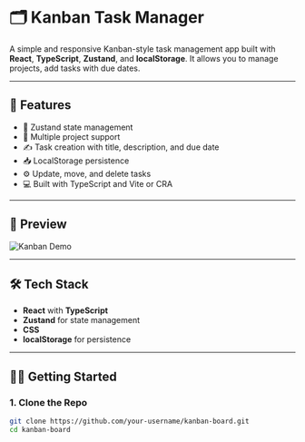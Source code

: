 # 🗂️ Kanban Task Manager

A simple and responsive Kanban-style task management app built with **React**, **TypeScript**, **Zustand**, and **localStorage**. It allows you to manage projects, add tasks with due dates.

---

## 🚀 Features

- 🧠 Zustand state management
- 🧩 Multiple project support
- ✍️ Task creation with title, description, and due date
- 📥 LocalStorage persistence
- ⚙️ Update, move, and delete tasks
- 💻 Built with TypeScript and Vite or CRA

---

## 📸 Preview

![Kanban Demo](https://kanban-task-board-livid.vercel.app/)

---

## 🛠️ Tech Stack

- **React** with **TypeScript**
- **Zustand** for state management
- **CSS**
- **localStorage** for persistence

---

## 🧑‍💻 Getting Started

### 1. Clone the Repo

```bash
git clone https://github.com/your-username/kanban-board.git
cd kanban-board
